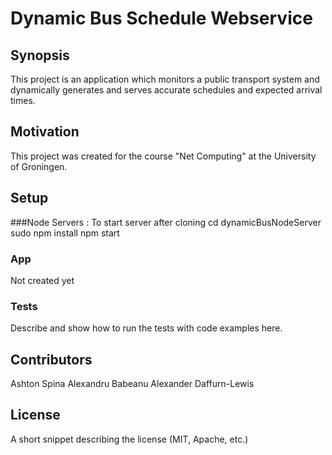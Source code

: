# Dynamic Bus Schedule Webservice

## Synopsis
This project is an application which monitors a public transport system and dynamically generates and serves accurate schedules and expected arrival times.  

## Motivation

This project was created for the course "Net Computing" at the University of Groningen.

## Setup

###Node Servers : To start server after cloning
cd dynamicBusNodeServer
sudo npm install
npm start

### App
Not created yet

### Tests
Describe and show how to run the tests with code examples here.

## Contributors
Ashton Spina
Alexandru Babeanu
Alexander Daffurn-Lewis

## License

A short snippet describing the license (MIT, Apache, etc.)
